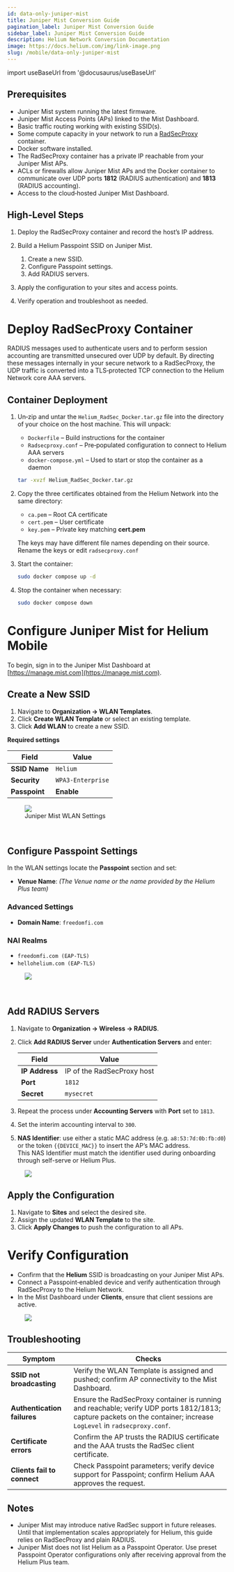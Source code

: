 ```yaml
---
id: data-only-juniper-mist
title: Juniper Mist Conversion Guide
pagination_label: Juniper Mist Conversion Guide
sidebar_label: Juniper Mist Conversion Guide
description: Helium Network Conversion Documentation
image: https://docs.helium.com/img/link-image.png
slug: /mobile/data-only-juniper-mist
---
```


import useBaseUrl from '@docusaurus/useBaseUrl'

## Prerequisites

* Juniper Mist system running the latest firmware.
* Juniper Mist Access Points (APs) linked to the Mist Dashboard.
* Basic traffic routing working with existing SSID(s).
* Some compute capacity in your network to run a [RadSecProxy](https://github.com/novalabsxyz/radsec-proxy) container.
* Docker software installed.
* The RadSecProxy container has a private IP reachable from your Juniper Mist APs.
* ACLs or firewalls allow Juniper Mist APs and the Docker container to communicate over UDP ports **1812** (RADIUS authentication) and **1813** (RADIUS accounting).
* Access to the cloud‑hosted Juniper Mist Dashboard.

## High‑Level Steps

1. Deploy the RadSecProxy container and record the host’s IP address.
2. Build a Helium Passpoint SSID on Juniper Mist.

   1. Create a new SSID.
   2. Configure Passpoint settings.
   3. Add RADIUS servers.
3. Apply the configuration to your sites and access points.
4. Verify operation and troubleshoot as needed.

# Deploy RadSecProxy Container

RADIUS messages used to authenticate users and to perform session accounting are transmitted unsecured over UDP by default. By directing these messages internally in your secure network to a RadSecProxy, the UDP traffic is converted into a TLS‑protected TCP connection to the Helium Network core AAA servers.

## Container Deployment

1. Un‑zip and untar the `Helium_RadSec_Docker.tar.gz` file into the directory of your choice on the host machine. This will unpack:

   * `Dockerfile` – Build instructions for the container
   * `Radsecproxy.conf` – Pre‑populated configuration to connect to Helium AAA servers
   * `docker-compose.yml` – Used to start or stop the container as a daemon

   ```bash
   tar -xvzf Helium_RadSec_Docker.tar.gz
   ```

2. Copy the three certificates obtained from the Helium Network into the same directory:

   * `ca.pem` – Root CA certificate
   * `cert.pem` – User certificate
   * `key.pem` – Private key matching **cert.pem**

   The keys may have different file names depending on their source. Rename the keys or edit `radsecproxy.conf`

3. Start the container:

   ```bash
   sudo docker compose up -d
   ```

4. Stop the container when necessary:

   ```bash
   sudo docker compose down
   ```

# Configure Juniper Mist for Helium Mobile

To begin, sign in to the Juniper Mist Dashboard at [https://manage.mist.com](https://manage.mist.com).

## Create a New SSID

1. Navigate to **Organization → WLAN Templates**.
2. Click **Create WLAN Template** or select an existing template.
3. Click **Add WLAN** to create a new SSID.

**Required settings**

| Field         | Value             |
| ------------- | ----------------- |
| **SSID Name** | `Helium`          |
| **Security**  | `WPA3‑Enterprise` |
| **Passpoint** | **Enable**        |

<figure className="screensnippet-wrapper">
  <img
    src={useBaseUrl('img/mobile-data-only/juniper-mist/juniper-mist-create-wlan.png')}
    style={{ maxHeight: '600px' }}
    className="add-shadow add-shadow-margin"
  />
  <figcaption>Juniper Mist WLAN Settings</figcaption>
</figure>
<br />

## Configure Passpoint Settings

In the WLAN settings locate the **Passpoint** section and set:

* **Venue Name**: *(The Venue name or the name provided by the Helium Plus team)*

### Advanced Settings

* **Domain Name**: `freedomfi.com`

### NAI Realms

* `freedomfi.com (EAP‑TLS)`
* `hellohelium.com (EAP‑TLS)`


<figure className="screensnippet-wrapper">
  <img
    src={useBaseUrl('img/mobile-data-only/juniper-mist/juniper-mist-create-passport.png')}
    style={{ maxHeight: '500px' }}
    className="add-shadow add-shadow-margin"
  />
</figure>
<br />


## Add RADIUS Servers

1. Navigate to **Organization → Wireless → RADIUS**.

2. Click **Add RADIUS Server** under **Authentication Servers** and enter:

   | Field          | Value                      |
   | -------------- | -------------------------- |
   | **IP Address** | IP of the RadSecProxy host |
   | **Port**       | `1812`                     |
   | **Secret**     | `mysecret`                 |

3. Repeat the process under **Accounting Servers** with **Port** set to `1813`.

4. Set the interim accounting interval to `300`.

5. **NAS Identifier**: use either a static MAC address (e.g. `a8:53:7d:0b:fb:d0`) or the token `{{DEVICE_MAC}}` to insert the AP’s MAC address.  
This NAS Identifier must match the identifier used during onboarding through self-serve or Helium Plus.

<figure className="screensnippet-wrapper">
  <img
    src={useBaseUrl('img/mobile-data-only/juniper-mist/juniper-mist-radius-auth.png')}
    style={{ maxHeight: '500px' }}
    className="add-shadow add-shadow-margin"
  />
</figure>

## Apply the Configuration

1. Navigate to **Sites** and select the desired site.
2. Assign the updated **WLAN Template** to the site.
3. Click **Apply Changes** to push the configuration to all APs.

# Verify Configuration

* Confirm that the **Helium** SSID is broadcasting on your Juniper Mist APs.
* Connect a Passpoint‑enabled device and verify authentication through RadSecProxy to the Helium Network.
* In the Mist Dashboard under **Clients**, ensure that client sessions are active.

<figure className="screensnippet-wrapper">
  <img
    src={useBaseUrl('img/mobile-data-only/juniper-mist/juniper-mist-verify-connections.png')}
    style={{ maxHeight: '400px' }}
    className="add-border-radius add-shadow add-shadow-margin"
  />
</figure>

## Troubleshooting

| Symptom                     | Checks                                                                                                                                                              |
| --------------------------- | ------------------------------------------------------------------------------------------------------------------------------------------------------------------- |
| **SSID not broadcasting**   | Verify the WLAN Template is assigned and pushed; confirm AP connectivity to the Mist Dashboard.                                                                     |
| **Authentication failures** | Ensure the RadSecProxy container is running and reachable; verify UDP ports 1812/1813; capture packets on the container; increase `LogLevel` in `radsecproxy.conf`. |
| **Certificate errors**      | Confirm the AP trusts the RADIUS certificate and the AAA trusts the RadSec client certificate.                                                                      |
| **Clients fail to connect** | Check Passpoint parameters; verify device support for Passpoint; confirm Helium AAA approves the request.                                                           |

## Notes

* Juniper Mist may introduce native RadSec support in future releases. Until that implementation scales appropriately for Helium, this guide relies on RadSecProxy and plain RADIUS.
* Juniper Mist does not list Helium as a Passpoint Operator. Use preset Passpoint Operator configurations only after receiving approval from the Helium Plus team.
